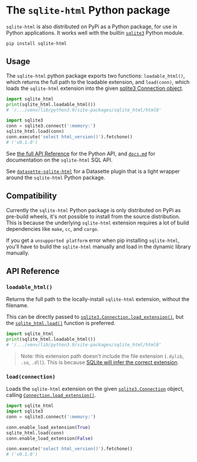 # The `sqlite-html` Python package

`sqlite-html` is also distributed on PyPi as a Python package, for use in Python applications. It works well with the builtin [`sqlite3`](https://docs.python.org/3/library/sqlite3.html) Python module.

```
pip install sqlite-html
```

## Usage

The `sqlite-html` python package exports two functions: `loadable_html()`, which returns the full path to the loadable extension, and `load(conn)`, which loads the `sqlite-html` extension into the given [sqlite3 Connection object](https://docs.python.org/3/library/sqlite3.html#connection-objects).

```python
import sqlite_html
print(sqlite_html.loadable_html())
# '/.../venv/lib/python3.9/site-packages/sqlite_html/html0'

import sqlite3
conn = sqlite3.connect(':memory:')
sqlite_html.load(conn)
conn.execute('select html_version()').fetchone()
# ('v0.1.0')
```

See [the full API Reference](#api-reference) for the Python API, and [`docs.md`](../../docs.md) for documentation on the `sqlite-html` SQL API.

See [`datasette-sqlite-html`](../datasette_sqlite_html/) for a Datasette plugin that is a light wrapper around the `sqlite-html` Python package.

## Compatibility

Currently the `sqlite-html` Python package is only distributed on PyPi as pre-build wheels, it's not possible to install from the source distribution. This is because the underlying `sqlite-html` extension requires a lot of build dependencies like `make`, `cc`, and `cargo`.

If you get a `unsupported platform` error when pip installing `sqlite-html`, you'll have to build the `sqlite-html` manually and load in the dynamic library manually.

## API Reference

<h3 name="loadable_html"><code>loadable_html()</code></h3>

Returns the full path to the locally-install `sqlite-html` extension, without the filename.

This can be directly passed to [`sqlite3.Connection.load_extension()`](https://docs.python.org/3/library/sqlite3.html#sqlite3.Connection.load_extension), but the [`sqlite_html.load()`](#load) function is preferred.

```python
import sqlite_html
print(sqlite_html.loadable_html())
# '/.../venv/lib/python3.9/site-packages/sqlite_html/html0'
```

> Note: this extension path doesn't include the file extension (`.dylib`, `.so`, `.dll`). This is because [SQLite will infer the correct extension](https://www.sqlite.org/loadext.html#loading_an_extension).

<h3 name="load"><code>load(connection)</code></h3>

Loads the `sqlite-html` extension on the given [`sqlite3.Connection`](https://docs.python.org/3/library/sqlite3.html#sqlite3.Connection) object, calling [`Connection.load_extension()`](https://docs.python.org/3/library/sqlite3.html#sqlite3.Connection.load_extension).

```python
import sqlite_html
import sqlite3
conn = sqlite3.connect(':memory:')

conn.enable_load_extension(True)
sqlite_html.load(conn)
conn.enable_load_extension(False)

conn.execute('select html_version()').fetchone()
# ('v0.1.0')
```

